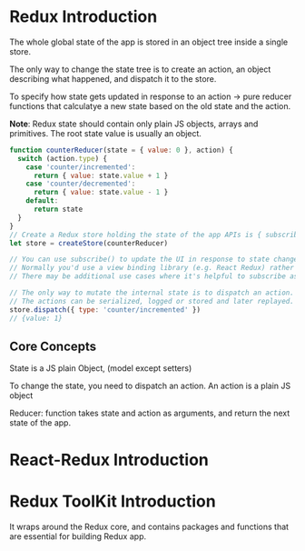 # Redux Introduction

The whole global state of the app is stored in an object tree inside a single store. 

The only way to change the state tree is to create an action, an object describing what happened, and dispatch it to the store.

To specify how state gets updated in response to an action -> pure reducer functions that calculatye a new state based on the old state and the action.



**Note**: Redux state should contain only plain JS objects, arrays and primitives. The root state value is usually an object.

```js
function counterReducer(state = { value: 0 }, action) {
  switch (action.type) {
    case 'counter/incremented':
      return { value: state.value + 1 }
    case 'counter/decremented':
      return { value: state.value - 1 }
    default:
      return state
  }
}
// Create a Redux store holding the state of the app APIs is { subscribe, dispatch, getState}
let store = createStore(counterReducer)

// You can use subscribe() to update the UI in response to state changes.
// Normally you'd use a view binding library (e.g. React Redux) rather than subscribe() directly.
// There may be additional use cases where it's helpful to subscribe as well.

// The only way to mutate the internal state is to dispatch an action.
// The actions can be serialized, logged or stored and later replayed.
store.dispatch({ type: 'counter/incremented' })
// {value: 1}
```

## Core Concepts

State is a JS plain Object, (model except setters)

To change the state, you need to dispatch an action. An action is a plain JS object

Reducer: function takes state and action as arguments, and return the next state of the app.









# React-Redux Introduction





# Redux ToolKit Introduction

It wraps around the Redux core, and contains packages and functions that are essential for building Redux app.

